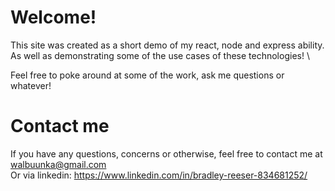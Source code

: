 # Welcome! 
This site was created as a short demo of my react, node and express ability.\
As well as demonstrating some of the use cases of these technologies! \

Feel free to poke around at some of the work, ask me questions or whatever!

# Contact me 
If you have any questions, concerns or otherwise, feel free to contact me at walbuunka@gmail.com\
Or via linkedin: https://www.linkedin.com/in/bradley-reeser-834681252/ 



